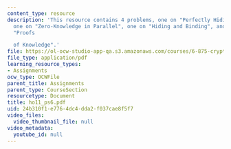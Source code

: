 ```yaml
---
content_type: resource
description: 'This resource contains 4 problems, one on "Perfectly Hiding Commitment",
  one on "Zero-Knowledge in Parallel", one on "Hiding and Binding", and the last on
  "Proofs

  of Knowledge".'
file: https://ol-ocw-studio-app-qa.s3.amazonaws.com/courses/6-875-cryptography-and-cryptanalysis-spring-2005/24b310f1e7764dc4dda2f037cae8f5f7_ho11_ps6.pdf
file_type: application/pdf
learning_resource_types:
- Assignments
ocw_type: OCWFile
parent_title: Assignments
parent_type: CourseSection
resourcetype: Document
title: ho11_ps6.pdf
uid: 24b310f1-e776-4dc4-dda2-f037cae8f5f7
video_files:
  video_thumbnail_file: null
video_metadata:
  youtube_id: null
---
```

